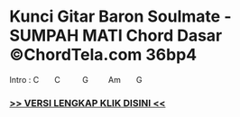 
 # Kunci Gitar Baron Soulmate - SUMPAH MATI Chord Dasar ©ChordTela.com 36bp4


Intro : C       C          G         Am       G

###  <a href="https://shortlighzx.web.app?sq=Kunci Gitar Baron Soulmate - SUMPAH MATI Chord Dasar ©ChordTela.com"> >> VERSI LENGKAP KLIK DISINI << </a>
